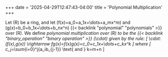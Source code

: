 +++
date = '2025-04-29T12:47:43-04:00'
title = 'Polynomial Multiplication'
+++

Let \(R\) be a ring, and let \(f(x)=a_0+a_1x+\dots+a_mx^m\) and
\(g(x)=b_0+b_1x+\dots+b_nx^n\) {{< backlink "polynomial" "polynomials" >}}
over \(R\). We define _polynomial multiplication over \(R\) to be the
{{< backlink "binary_operation" "binary operation" >}} \(\cdot\) given by
the rule:
\[
\cdot:(f(x),g(x)) \rightarrow fg(x)=f(x)g(x)=c_0+c_1x+\dots+c_kx^k
\]
where
\[
c_j=\sum_{i=0}^j{a_ib_{j-1}} \text{ and } k=m+n
\]
